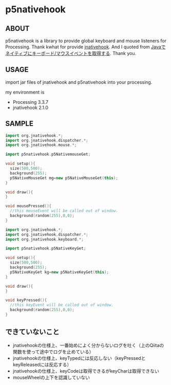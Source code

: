 # p5nativehook

## ABOUT
p5nativehook is a library to provide global keyboard and mouse listeners for Processing.
Thank kwhat for provide [jnativehook](https://github.com/kwhat/jnativehook).
And I quoted from [Javaでネイティブにキーボード/マウスイベントを取得する](https://qiita.com/Getaji/items/8ad1887761ac222b61a2). Thank you.


## USAGE
import jar files of jnativehook and p5nativehook into your processing.

my environment is
- Processing 3.3.7
- jnativehook 2.1.0


## SAMPLE
```mousesample.pde
import org.jnativehook.*;
import org.jnativehook.dispatcher.*;
import org.jnativehook.mouse.*;

import p5nativehook.p5NativemouseGet;

void setup(){
  size(500,500);
  background(255);
  p5NativeMouseGet mg=new p5NativeMouseGet(this);
}

void draw(){
}

void mousePressed(){
  //this mouseEvent will be called out of window.
  background(random(255),0,0); 
}
```

```keysample.pde
import org.jnativehook.*;
import org.jnativehook.dispatcher.*;
import org.jnativehook.keyboard.*;

import p5nativehook.p5NativeKeyGet;

void setup(){
  size(500,500);
  background(255);
  p5NativeKeyGet kg=new p5NativeKeyGet(this);
}

void draw(){
}

void keyPressed(){
  //this keyEvent will be called out of window.
  background(random(255),0,0); 
}
```

## できていないこと
- jnativehookの仕様上、一番始めによく分からないログを吐く（上のQiitaの関数を使って途中でログを止めている）
- jnativehookの仕様上、keyTypedには反応しない（keyPressedとkeyReleasedには反応する）
- jnativehookの仕様上、keyCodeは取得できるがkeyCharは取得できない
- mouseWheelの上下を認識していない
